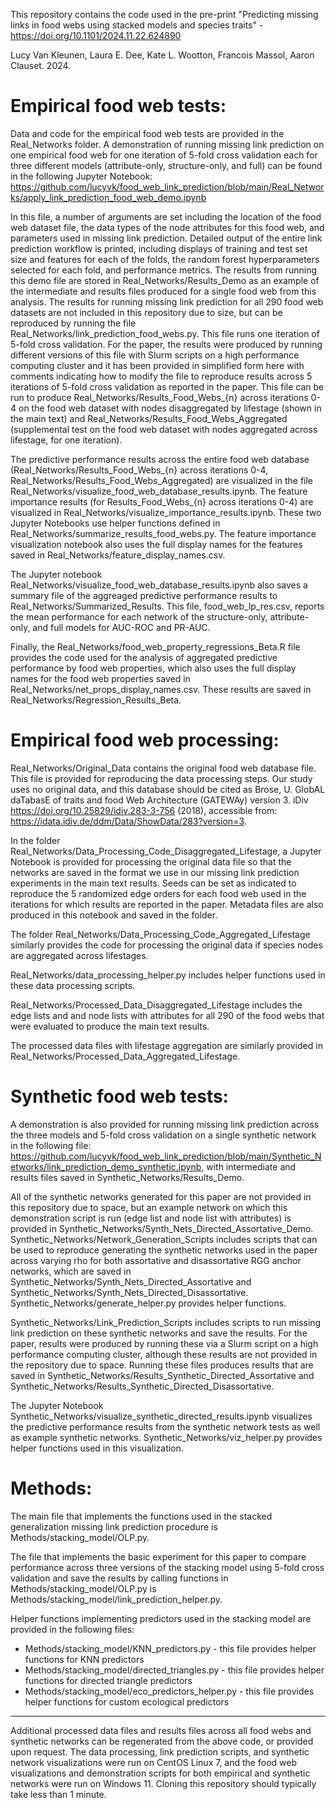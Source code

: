 This repository contains the code used in the pre-print "Predicting missing links in food webs using stacked models and species traits" -  https://doi.org/10.1101/2024.11.22.624890

Lucy Van Kleunen, Laura E. Dee, Kate L. Wootton, Francois Massol, Aaron Clauset. 2024.

# Empirical food web tests:

Data and code for the empirical food web tests are provided in the Real_Networks folder. A demonstration of running missing link prediction on one empirical food web for one iteration of 5-fold cross validation each for three different models (attribute-only, structure-only, and full) can be found in the following Jupyter Notebook: https://github.com/lucyvk/food_web_link_prediction/blob/main/Real_Networks/apply_link_prediction_food_web_demo.ipynb

In this file, a number of arguments are set including the location of the food web dataset file, the data types of the node attributes for this food web, and parameters used in missing link prediction. Detailed output of the entire link prediction workflow is printed, including displays of training and test set size and features for each of the folds, the random forest hyperparameters selected for each fold, and performance metrics. The results from running this demo file are stored in Real_Networks/Results_Demo as an example of the intermediate and results files produced for a single food web from this analysis. The results for running missing link prediction for all 290 food web datasets are not included in this repository due to size, but can be reproduced by running the file Real_Networks/link_prediction_food_webs.py. This file runs one iteration of 5-fold cross validation. For the paper, the results were produced by running different versions of this file with Slurm scripts on a high performance computing cluster and it has been provided in simplified form here with comments indicating how to modify the file to reproduce results across 5 iterations of 5-fold cross validation as reported in the paper. This file can be run to produce Real_Networks/Results_Food_Webs_{n} across iterations 0-4 on the food web dataset with nodes disaggregated by lifestage (shown in the main text) and Real_Networks/Results_Food_Webs_Aggregated (supplemental test on the food web dataset with nodes aggregated across lifestage, for one iteration).

The predictive performance results across the entire food web database (Real_Networks/Results_Food_Webs_{n} across iterations 0-4, Real_Networks/Results_Food_Webs_Aggregated) are visualized in the file Real_Networks/visualize_food_web_database_results.ipynb. The feature importance results (for Results_Food_Webs_{n} across iterations 0-4) are visualized in Real_Networks/visualize_importance_results.ipynb. These two Jupyter Notebooks use helper functions defined in Real_Networks/summarize_results_food_webs.py. The feature importance visualization notebook also uses the full display names for the features saved in Real_Networks/feature_display_names.csv.

The Jupyter notebook Real_Networks/visualize_food_web_database_results.ipynb also saves a summary file of the aggreaged predictive performance results to Real_Networks/Summarized_Results. This file, food_web_lp_res.csv, reports the mean performance for each network of the structure-only, attribute-only, and full models for AUC-ROC and PR-AUC.

Finally, the Real_Networks/food_web_property_regressions_Beta.R file provides the code used for the analysis of aggregated predictive performance by food web properties, which also uses the full display names for the food web properties saved in Real_Networks/net_props_display_names.csv. These results are saved in Real_Networks/Regression_Results_Beta.

# Empirical food web processing:

Real_Networks/Original_Data contains the original food web database file. This file is provided for reproducing the data processing steps. Our study uses no original data, and this database should be cited as Brose, U. GlobAL daTabasE of traits and food Web Architecture (GATEWAy) version 3. iDiv https://doi.org/10.25829/idiv.283-3-756 (2018), accessible from: https://idata.idiv.de/ddm/Data/ShowData/283?version=3.

In the folder Real_Networks/Data_Processing_Code_Disaggregated_Lifestage, a Jupyter Notebook is provided for processing the original data file so that the networks are saved in the format we use in our missing link prediction experiments in the main text results. Seeds can be set as indicated to reproduce the 5 randomized edge orders for each food web used in the iterations for which results are reported in the paper. Metadata files are also produced in this notebook and saved in the folder.

The folder Real_Networks/Data_Processing_Code_Aggregated_Lifestage similarly provides the code for processing the original data if species nodes are aggregated across lifestages.

Real_Networks/data_processing_helper.py includes helper functions used in these data processing scripts.

Real_Networks/Processed_Data_Disaggregated_Lifestage includes the edge lists and and node lists with attributes for all 290 of the food webs that were evaluated to produce the main text results. 

The processed data files with lifestage aggregation are similarly provided in Real_Networks/Processed_Data_Aggregated_Lifestage.

# Synthetic food web tests:

A demonstration is also provided for running missing link prediction across the three models and 5-fold cross validation on a single synthetic network in the following file: https://github.com/lucyvk/food_web_link_prediction/blob/main/Synthetic_Networks/link_prediction_demo_synthetic.ipynb, with intermediate and results files saved in Synthetic_Networks/Results_Demo. 

All of the synthetic networks generated for this paper are not provided in this repository due to space, but an example network on which this demonstration script is run (edge list and node list with attributes) is provided in Synthetic_Networks/Synth_Nets_Directed_Assortative_Demo. Synthetic_Networks/Network_Generation_Scripts includes scripts that can be used to reproduce generating the synthetic networks used in the paper across varying rho  for both assortative and disassortative RGG anchor networks, which are saved in Synthetic_Networks/Synth_Nets_Directed_Assortative and Synthetic_Networks/Synth_Nets_Directed_Disassortative. Synthetic_Networks/generate_helper.py provides helper functions.

Synthetic_Networks/Link_Prediction_Scripts includes scripts to run missing link prediction on these synthetic networks and save the results. For the paper, results were produced by running these via a Slurm script on a high performance computing cluster, although these results are not provided in the repository due to space. Running these files produces results that are saved in Synthetic_Networks/Results_Synthetic_Directed_Assortative and Synthetic_Networks/Results_Synthetic_Directed_Disassortative.

The Jupyter Notebook Synthetic_Networks/visualize_synthetic_directed_results.ipynb visualizes the predictive performance results from the synthetic network tests as well as example synthetic networks. Synthetic_Networks/viz_helper.py provides helper functions used in this visualization. 

# Methods:

The main file that implements the functions used in the stacked generalization missing link prediction procedure is Methods/stacking_model/OLP.py.

The file that implements the basic experiment for this paper to compare performance across three versions of the stacking model using 5-fold cross validation and save the results by calling functions in Methods/stacking_model/OLP.py is Methods/stacking_model/link_prediction_helper.py.

Helper functions implementing predictors used in the stacking model are provided in the following files:
* Methods/stacking_model/KNN_predictors.py - this file provides helper functions for KNN predictors
* Methods/stacking_model/directed_triangles.py - this file provides helper functions for directed triangle predictors
* Methods/stacking_model/eco_predictors_helper.py - this file provides helper functions for custom ecological predictors

----------------------------------------------------------------------------------------------------------------------------------------------------------
Additional processed data files and results files across all food webs and synthetic networks can be regenerated from the above code, or provided upon request. The data processing, link prediction scripts, and synthetic network visualizations were run on CentOS Linux 7, and the food web visualizations and demonstration scripts for both empirical and synthetic networks were run on Windows 11. Cloning this repository should typically take less than 1 minute.


